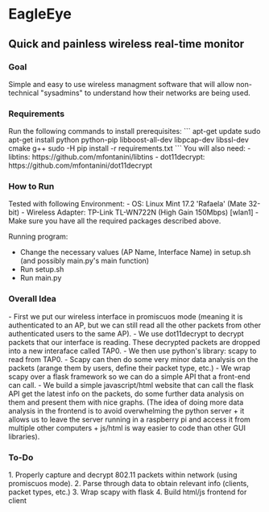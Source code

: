 <h1>EagleEye</h1>
<h2>Quick and painless wireless real-time monitor</h2>

<h3>Goal</h3>
Simple and easy to use wireless managment software that will allow non-technical "sysadmins" to understand how their networks are being used.


<h3>Requirements</h3>
Run the following commands to install prerequisites:
```
apt-get update
sudo apt-get install python python-pip libboost-all-dev libpcap-dev libssl-dev cmake g++ 
sudo -H pip install -r requirements.txt
```
You will also need:
 - libtins: https://github.com/mfontanini/libtins
 - dot11decrypt: https://github.com/mfontanini/dot11decrypt

<h3>How to Run</h3>
Tested with following Environment:
- OS: Linux Mint 17.2 'Rafaela' (Mate 32-bit)
- Wireless Adapter: TP-Link TL-WN722N (High Gain 150Mbps) [wlan1]
- Make sure you have all the required packages described above.

Running program:
- Change the necessary values (AP Name, Interface Name) in setup.sh (and possibly main.py's main function)
- Run setup.sh
- Run main.py

<h3>Overall Idea</h3>
- First we put our wireless interface in promiscuos mode (meaning it is authenticated to an AP, but we can still read all the other packets from other authenticated users to the same AP).
- We use dot11decrypt to decrypt packets that our interface is reading. These decrypted packets are dropped into a new interaface called TAP0.
- We then use python's library: scapy to read from TAP0.
- Scapy can then do some very minor data analysis on the packets (arange them by users, define their packet type, etc.)
- We wrap scapy over a flask framework so we can do a simple API that a front-end can call.
- We build a simple javascript/html website that can call the flask API get the latest info on the packets, do some further data analysis on them and present them with nice graphs. (The idea of doing more data analysis in the frontend is to avoid overwhelming the python server + it allows us to leave the server running in a raspberry pi and access it from multiple other computers + js/html is way easier to code than other GUI libraries).

<h3>To-Do</h3>
1. Properly capture and decrypt 802.11 packets within network (using promiscuos mode).
2. Parse through data to obtain relevant info (clients, packet types, etc.)
3. Wrap scapy with flask
4. Build html/js frontend for client

